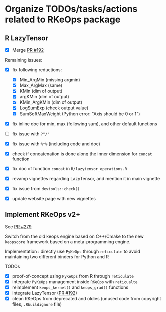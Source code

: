 # Organize TODOs/tasks/actions related to RKeOps package

## R LazyTensor

- [x] Merge [PR #192](https://github.com/getkeops/keops/pull/192)

Remaining issues:

- [x] fix following reductions:
  + [x] Min_ArgMin (missing argmin)
  + [x] Max_ArgMax (same)
  + [x] KMin (dim of output)
  + [x] argKMin (dim of output)
  + [x] KMin_ArgKMin (dim of output)
  + [x] LogSumExp (check output value)
  + [x] SumSoftMaxWeight (Python error: "Axis should be 0 or 1")

- [x] fix inline doc for min, max (following sum), and other default functions
- [ ] fix issue with `?"/"`
- [x] fix issue with `%*%` (including code and doc)

- [x] check if concatenation is done along the inner dimension for `concat` function
- [x] fix doc of function `concat` in `R/lazytensor_operations.R`

- [x] revamp vignettes regarding LazyTensor, and mention it in main vignette

- [x] fix issue from `devtools::check()`

- [x] update website page with new vignettes

## Implement RKeOps v2+

See [PR #279](https://github.com/getkeops/keops/pull/279)

Switch from the old keops engine based on C++/Cmake to the new `keopscore` framework based on a meta-programming engine.

Implementation : directly use `PyKeOps` through `reticulate` to avoid maintaining two different binders for Python and R

TODOs
- [x] proof-of-concept using `PyKeOps` from R through `reticulate`
- [x] integrate `PyKeOps` management inside `RKeOps` with `reticualte`
- [x] reimplement `keops_kernel()` and `keops_grad()` functions
- [x] integrate LazyTensor ([PR #192](https://github.com/getkeops/keops/pull/192))
- [x] clean RKeOps from deprecated and oldies (unused code from copyright files, `.Rbuildignore` file)
